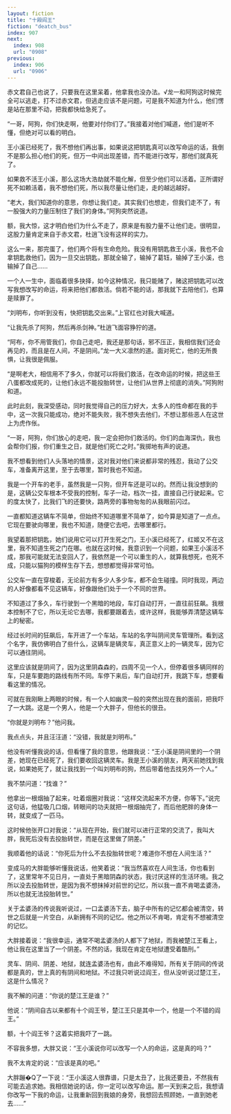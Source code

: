 ```yaml
---
layout: fiction
title: "十殿阎王"
fiction: "deatch_bus"
index: 907
next:
  index: 908
  url: "0908"
previous:
  index: 906
  url: "0906"
---
```

赤文君自己也说了，只要我在这里呆着，他拿我也没办法。√龙一和阿狗这时候完全可以逃走，打不过赤文君，但逃走应该不是问题，可是我不知道为什么，他们愣是站在那里不动，把我都快给急死了。

“一哥，阿狗，你们快走啊，他要对付你们了。”我接着对他们喊道，他们是听不懂，但绝对可以看的明白。

王小溪已经死了，我不想他们再出事，如果说这把钥匙真可以改写命运的话，我倒不是那么担心他们的死，但万一中间出现差错，而不能进行改写，那他们就真死了。

如果救不活王小溪，那么这场大浩劫就不能化解，但至少他们可以活着。正所谓好死不如赖活着，我不想他们死，所以我尽量让他们走，走的越远越好。

“老大，我们知道你的意思，你想让我们走。其实我们也想走，但我们走不了，有一股强大的力量压制住了我们的身体。”阿狗突然说道。

额，我大惊，这才明白他们为什么不走了，原来是有股力量不让他们走。很明显，这股力量肯定来自于赤文君，杜逍飞没有这样的实力。

这么一来，那完蛋了，他们两个将有生命危险。我没有用钥匙救王小溪，我也不会拿钥匙救他们，因为一旦交出钥匙，那就全输了，输掉了葛钰，输掉了王小溪，也输掉了自己……

一个人一生中，面临着很多抉择，如今这种情况，我只能赌了，赌这把钥匙可以改写我想改写的命运，将来把他们都救活。倘若不能的话，那我就下去陪他们，也算是赎罪了。

“刘明布，你听到没有，快把钥匙交出来。”上官红也对我大喊道。

“让我先杀了阿狗，然后再杀剑神。”杜逍飞面容狰狞的道。

“阿布，你不用管我们，你自己走吧，我还是那句话，邪不压正，我相信我们还会再见的，而且是在人间，不是阴间。”龙一大义凛然的道。面对死亡，他的无所畏惧，让我很是佩服。

“是啊老大，相信用不了多久，你就可以将我们救活，在改命运的时候，把这些王八蛋都改成死的，让他们永远不能投胎转世，让他们从世界上彻底的消失。”阿狗附和道。

此时此刻，我深受感动，同时我觉得自己的压力好大，太多人的性命都在我的手中，这一次我只能成功，绝对不能失败，我不想失去他们，不想让那些恶人在这世上为虎作伥。

“一哥，阿狗，你们放心的走吧，我一定会把你们救活的。你们的血海深仇，我也会帮你们报，你们重生之日，就是他们死亡之时。”我掷地有声的说道。

我不想看到他们人头落地的情景，这对我对他们来说都非常的残忍，我动了公交车，准备离开这里，至于去哪里，暂时我也不知道。

我是一个开车的老手，虽然我是一只狗，但开车还是可以的。然而让我没想到的是，这辆公交车根本不受我的控制，车子一动，档次一挂，直接自己行驶起来。它的度太快了，比我们飞的还要快，路两旁的事物匆匆的从我眼前闪过。

一直都知道这辆车不简单，但始终不知道哪里不简单了，如今算是知道了一点点。它现在要驶向哪里，我也不知道，随便它去吧，去哪里都行。

我望着那把钥匙，她们说用它可以打开生死之门，王小溪已经死了，红姬又不在这里，我不知道生死之门在哪。也就在这时候，我意识到一个问题，如果王小溪活不成，那我可能就无法变回人了，我依然是一个可以重生的人，就算我想死，也死不成，只能以猫狗的模样生存下去，想想都觉得非常可怕。

公交车一直在穿梭着，无论前方有多少人多少车，都不会生碰撞。同时我现，两边的人好像都看不见这辆车，好像跟他们处于一个不同的世界。

不知道过了多久，车行驶到一个黑暗的地段，车灯自动打开，一直往前狂飙。我根本控制不了它，所以无论它去哪，我都要跟着去，或许这样，我能够弄清楚这辆车上的秘密。

经过长时间的狂飙后，车开进了一个车站，车站的名字叫阴间灵车管理所。看到这个名字，我仿佛明白了些什么，这辆车是辆灵车，真正意义上的一辆灵车，因为它可以通往阴间。

这里应该就是阴间了，因为这里阴森森的，四周不见一个人，但停着很多辆同样的车，只是车要跑的路线有所不同。车停下来后，车门自动打开，我跳下车，想要看看这里的情况。

可就在我刚瞅上两眼的时候，有一个人如幽灵一般的突然出现在我的面前，把我吓了一大跳。这是一个男人，他是一个大胖子，但他长的很丑。

“你就是刘明布？”他问我。

我点点头，并且汪汪道：“没错，我就是刘明布。”

他没有听懂我说的话，但看懂了我的意思，他跟我说：“王小溪是阴间里的一个阴差，她现在已经死了，我们要收回这辆灵车。我是王小溪的朋友，两天前她找到我说，如果她死了，就让我找到一个叫刘明布的狗，然后带着他去找另外一个人。”

我不禁问道：“找谁？”

他拿出一根烟抽了起来，吐着烟圈对我说：“这样交流起来不方便，你等下。”说完这句话，他猛吸几口烟，转眼间的功夫就把一根烟抽完了，而后他肥胖的身体一转，就变成了一匹马。

这时候他张开口对我说：“从现在开始，我们就可以进行正常的交流了，我叫大胖，我死后没有去投胎转世，而是在这里做了阴差。”

我顺着他的话说：“你死后为什么不去投胎转世呢？难道你不想在人间生活？”

变成马的大胖能够听懂我说话，他笑着说：“我当然喜欢在人间生活，你也看到了，这里常年不见日月，一直处于黑暗阴森的状态，我讨厌这样的生活环境。我之所以没去投胎转世，是因为我不想抹掉对前世的记忆，所以我一直不肯喝孟婆汤，所以也就无法投胎转世。”

关于孟婆汤的传说我听说过，一口孟婆汤下去，脑子中所有的记忆都会被清空，转世之后就是一片空白，从新拥有不同的记忆。他之所以不肯喝，肯定有不想被清空的记忆。

大胖接着说：“我很幸运，通常不喝孟婆汤的人都下了地狱，而我被楚江王看上，他让我在这里当了一个阴差。不然的话，我现在肯定在地狱遭受着酷刑。”

灵车、阴间、阴差、地狱，就连孟婆汤也有，由此不难得知，所有关于阴间的传说都是真的，世上真的有阴间和地狱。不过我只听说过阎王，但从没听说过楚江王，这是什么情况？

我不解的问道：“你说的楚江王是谁？”

他说：“阴间自古以来都有十个阎王爷，楚江王只是其中一个，他是一个不错的阎王。”

额，十个阎王爷？这着实把我吓了一跳。

不容我多想，大胖又说：“王小溪说你可以改写一个人的命运，这是真的吗？”

我不太肯定的说：“应该是真的吧。”

大胖蹦�Q了一下说：“王小溪这人很靠谱，只是太丑了，比我还要丑，不然我有可能去追求她。我相信她说的话，你一定可以改写命运。那一天到来之后，我想请你改写一下我的命运，让我重新回到我娘的身旁，我想回去照顾她，一直到她老去……”